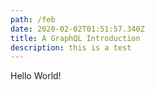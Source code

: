 ```yaml
---
path: /feb
date: 2020-02-02T01:51:57.340Z
title: A GraphQL Introduction
description: this is a test
---
```

Hello World!
